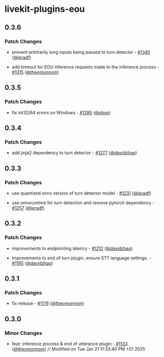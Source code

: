 # livekit-plugins-eou

## 0.3.6

### Patch Changes

- prevent arbitrarily long inputs being passed to turn detector - [#1345](https://github.com/livekit/agents/pull/1345) ([@jeradf](https://github.com/jeradf))

- add timeout for EOU inference requests made to the inference process - [#1315](https://github.com/livekit/agents/pull/1315) ([@theomonnom](https://github.com/theomonnom))

## 0.3.5

### Patch Changes

- fix int32/64 errors on Windows - [#1285](https://github.com/livekit/agents/pull/1285) ([@nbsp](https://github.com/nbsp))

## 0.3.4

### Patch Changes

- add jinja2 dependency to turn detector - [#1277](https://github.com/livekit/agents/pull/1277) ([@davidzhao](https://github.com/davidzhao))

## 0.3.3

### Patch Changes

- use quantized onnx version of turn detector model - [#1231](https://github.com/livekit/agents/pull/1231) ([@jeradf](https://github.com/jeradf))

- use onnxruntime for turn detection and remove pytorch dependency - [#1257](https://github.com/livekit/agents/pull/1257) ([@jeradf](https://github.com/jeradf))

## 0.3.2

### Patch Changes

- improvements to endpointing latency - [#1212](https://github.com/livekit/agents/pull/1212) ([@davidzhao](https://github.com/davidzhao))

- Improvements to end of turn plugin, ensure STT language settings. - [#1195](https://github.com/livekit/agents/pull/1195) ([@davidzhao](https://github.com/davidzhao))

## 0.3.1

### Patch Changes

- fix release - [#1176](https://github.com/livekit/agents/pull/1176) ([@theomonnom](https://github.com/theomonnom))

## 0.3.0

### Minor Changes

- feat: inference process & end of utterance plugin - [#1133](https://github.com/livekit/agents/pull/1133) ([@theomonnom](https://github.com/theomonnom))
// Modified on Tue Jan 21 11:33:40 PM +01 2025
